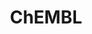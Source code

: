 ---
layout: default
bigquery: https://console.cloud.google.com/bigquery?p=patents-public-data&d=ebi_chembl&page=dataset
citation: '"The ChEMBL database in 2017." Anna Gaulton, Anne Hersey, Michał Nowotka,
  A Patrícia Bento, Jon Chambers, David Mendez, Prudence Mutowo, Francis Atkinson,
  Louisa J Bellis, Elena Cibrián-Uhalte, Mark Davies, Nathan Dedman, Anneli Karlsson,
  María Paula Magariños, John P Overington, George Papadatos, Ines Smit, Andrew R
  Leach Nucleic acids Research (2017) 45 (Database Issue), D945-D954'
contributors: European Bioinformatics Institute
cost: None
description: ChEMBL Data is a manually curated database of small molecules used in
  drug discovery, including information about existing patented drugs.
documentation: 'schema: https://www.ebi.ac.uk/chembl/db_schema


  '
last_edit: 04/08/2022, 22:59:57
location: https://console.cloud.google.com/marketplace/product/google_patents_public_datasets/chembl
maintained_by: EMBL-EBI, an outstation of European Molecular Biology Laboratory
related_publications: '

  ChEMBL: towards direct deposition of bioassay data.


  Mendez D, Gaulton A, Bento AP, Chambers J, De Veij M, Félix E, Magariños MP, Mosquera
  JF, Mutowo P, Nowotka M, Gordillo-Marañón M, Hunter F, Junco L, Mugumbate G, Rodriguez-Lopez
  M, Atkinson F, Bosc N, Radoux CJ, Segura-Cabrera A, Hersey A, Leach AR.


  — Nucleic Acids Res. 2019; 47(D1):D930-D940. doi: 10.1093/nar/gky1075

  '
schema_fields:
- last_active
- mol_frac_id
- usan_stem_definition
- entity_id
- submission_date
- site_id
- max_phase_for_ind
- ref_type
- sequence
- warnref_id
- level1_description
- hrac_class_id
- protein_class_desc
- version
- assay_type
- frac_class_id
- drug_substance_flag
- assay_organism
- parent_id
- first_approval
- mechanism_of_action
- clo_id
- units
- hbd
- published_value
- abstract
- therapeutic_flag
- domain_description
- cl_lincs_id
- canonical_smiles
- mc_target_accession
- component_type
- assay_cell_type
- start_position
- l3
- mutation
- standard_type
- co_stem_id
- creation_date
- cell_name
- natural_product
- applicant_full_name
- alert_set_id
- rtb
- class_type
- src_compound_id
- alert_id
- source
- pref_name
- rgid
- mol_hrac_id
- sei
- ddd_value
- binding_site_comment
- name
- variant_id
- activity_id
- result_flag
- db_version
- assay_id
- predbind_id
- cx_most_bpka
- route
- l6
- accession
- updated_on
- caloha_id
- hbd_lipinski
- tissue_id
- pchembl_value
- targcomp_id
- cpd_str_alert_id
- standard_inchi_key
- standard_units
- sequence_md5sum
- alogp
- level2_description
- mec_id
- curated_by
- cidx
- metref_id
- as_id
- selectivity_comment
- company
- publication_number
- domain_id
- component_id
- prediction_method
- job_id
- tax_id
- cell_source_tissue
- qed_weighted
- irac_class_id
- relationship_type
- compound_name
- mol_irac_id
- relationship
- formulation_id
- major_class
- full_mwt
- mc_tax_id
- mechanism_comment
- ap_id
- std_act_id
- drug_record_id
- l2
- doi
- acd_most_apka
- upper_value
- target_mapping
- psa
- assay_strain
- alert_name
- subgroup
- molecular_species
- stem
- relationship_desc
- volume
- patent_no
- enzyme_tid
- usan_substem
- assay_class_id
- heavy_atoms
- potential_duplicate
- warning_type
- bei
- aromatic_rings
- level4_description
- withdrawn_country
- priority
- met_comment
- innovator_company
- l8
- level3
- helm_notation
- ddd_admr
- relation
- black_box_warning
- mw_freebase
- mol_atc_id
- active_ingredient
- ingredient
- standard_upper_value
- patent_expire_date
- ddd_id
- active_molregno
- ro3_pass
- warning_year
- description
- chebi_par_id
- comp_class_id
- pathway_key
- prod_pat_id
- biocomp_id
- trade_name
- definition
- bao_id
- normal_range_min
- short_name
- met_id
- data_validity_comment
- level1
- text_value
- title
- ridx
- src_id
- protein_class_synonym
- metabolite_record_id
- isoform
- mc_organism
- standard_inchi
- max_phase
- published_relation
- downgraded
- standard_value
- synonyms
- standard_flag
- tid
- status
- l1
- ref_id
- uberon_id
- inorganic_flag
- bto_id
- doc_type
- mc_target_name
- patent_use_code
- cell_source_tax_id
- idx
- src_assay_id
- domain_name
- smid
- country
- cell_source_organism
- authors
- topical
- acd_most_bpka
- toid
- cx_logd
- assay_source
- research_stem
- component_synonym
- target_desc
- cx_most_apka
- cx_logp
- l7
- mesh_id
- molsyn_id
- published_units
- cell_description
- hba
- issue
- ass_cls_map_id
- go_id
- level4
- molfile
- standard_text_value
- previous_company
- efo_id
- year
- patent_id
- comp_go_id
- assay_category
- chembl_id
- compd_id
- source_domain_id
- normal_range_max
- published_type
- disease_efficacy
- usan_stem
- compsyn_id
- acd_logp
- usan_stem_id
- parenteral
- domain_type
- dosage_form
- sitecomp_id
- activity_comment
- drugind_id
- irac_code
- set_name
- product_id
- nda_type
- chirality
- met_conversion
- frac_code
- assay_param_id
- journal
- num_alerts
- confidence
- num_ro5_violations
- targrel_id
- record_id
- uo_units
- molecular_mechanism
- prodrug
- warning_country
- site_name
- acd_logd
- delist_flag
- mesh_heading
- doc_id
- entity_type
- homologue
- parameter_type
- db_source
- ref_url
- lle
- label
- level2
- level3_description
- qudt_units
- molecule_type
- protclasssyn_id
- orig_description
- actsm_id
- type
- confidence_score
- num_lipinski_ro5_violations
- aspect
- le
- molregno
- dosed_ingredient
- stem_class
- availability_type
- log_id
- warning_description
- first_page
- parent_type
- action_type
- polymer_flag
- l4
- withdrawn_year
- full_molformula
- smarts
- direct_interaction
- who_name
- efo_term
- annotation
- class_level
- organism
- syn_type
- withdrawn_flag
- usan_year
- activity_count
- mw_monoisotopic
- oc_id
- src_short_name
- compound_key
- cell_id
- curation_comment
- stat
- last_page
- assay_tissue
- parent_go_id
- comments
- related_tid
- tbl
- standard_relation
- value
- warning_class
- aidx
- indref_id
- ddd_comment
- assay_tax_id
- first_in_class
- l5
- assay_subcellular_fraction
- warning_id
- assay_test_type
- pubmed_id
- cellosaurus_id
- withdrawn_class
- drug_product_flag
- structure_type
- src_description
- updated_by
- hba_lipinski
- atc_code
- parent_molregno
- path
- bao_endpoint
- strength
- oral
- mecref_id
- target_type
- pathway_id
- indication_class
- mc_target_type
- ddd_units
- bao_format
- species_group_flag
- site_residues
- res_stem_id
- parameter_value
- end_position
- substrate_record_id
- enzyme_name
- ad_type
- cell_ontology_id
- tid_fixed
- hrac_code
- withdrawn_reason
- approval_date
- protein_class_id
- who_extra
- level5
- assay_desc
shortname: chembl
tags:
- biotechnology
- health
- chemical
- bioinformatics
- medical
terms_of_use: CC BY-SA 3.0
title: ChEMBL
uuid: e232a192-965c-4ec9-904c-155b6dfe56c5
---